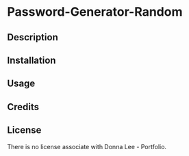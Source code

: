 # Password-Generator-Random

## Description



## Installation



## Usage


## Credits


## License

There is no license associate with Donna Lee - Portfolio.

